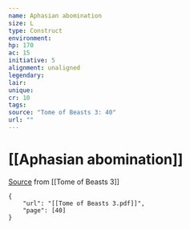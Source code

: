 ```yaml
---
name: Aphasian abomination
size: L
type: Construct
environment: 
hp: 170
ac: 15
initiative: 5
alignment: unaligned
legendary: 
lair: 
unique: 
cr: 10
tags: 
source: "Tome of Beasts 3: 40"
url: ""
---
```

# [[Aphasian abomination]]

[Source](zotero://open-pdf/library/items/BLGR9HVR?page=40) from [[Tome of Beasts 3]]

```pdf
{
	"url": "[[Tome of Beasts 3.pdf]]",
	"page": [40]
}
```

